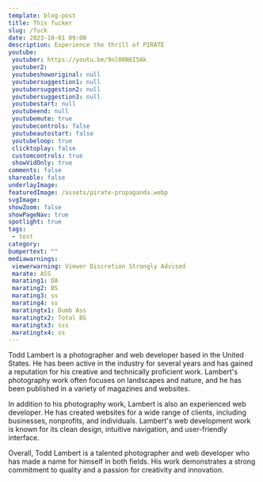 ```yaml
---
template: blog-post
title: This fucker
slug: /fuck
date: 2023-10-01 09:00
description: Experience the thrill of PIRATE
youtube:
 youtuber: https://youtu.be/9nl00N6I5Ak
 youtuber2: 
 youtubeshoworiginal: null
 youtubersuggestion1: null
 youtubersuggestion2: null
 youtubersuggestion3: null
 youtubestart: null
 youtubeend: null
 youtubemute: true
 youtubecontrols: false
 youtubeautostart: false
 youtubeloop: true
 clicktoplay: false
 customcontrols: true
 showVidOnly: true
comments: false
shareable: false
underlayImage: 
featuredImage: /assets/pirate-propaganda.webp
svgImage: 
showZoom: false
showPageNav: true
spotlight: true
tags:
 - test
category:
bumpertext: ""
mediawarnings:
 viewerwarning: Viewer Discretion Strongly Advised
 marate: ASS
 marating1: DA
 marating2: BS
 marating3: ss
 marating4: ss
 maratingtx1: Dumb Ass
 maratingtx2: Total BS
 maratingtx3: sss
 maratingtx4: ss
---
```


Todd Lambert is a photographer and web developer based in the United States. He has been active in the industry for several years and has gained a reputation for his creative and technically proficient work. Lambert's photography work often focuses on landscapes and nature, and he has been published in a variety of magazines and websites.

In addition to his photography work, Lambert is also an experienced web developer. He has created websites for a wide range of clients, including businesses, nonprofits, and individuals. Lambert's web development work is known for its clean design, intuitive navigation, and user-friendly interface.

Overall, Todd Lambert is a talented photographer and web developer who has made a name for himself in both fields. His work demonstrates a strong commitment to quality and a passion for creativity and innovation.    